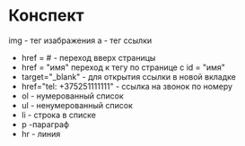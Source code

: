 # Конспект

img - тег изабражения
a - тег ссылки
 - href = # - переход вверх страницы
 - href = "имя" переход к тегу по странице с id = "имя"
 - target="_blank" - для открытия ссылки в новой вкладке
 - href="tel: +375251111111" - ссылка на звонок по номеру
  - ol - нумерованный список
  - ul - ненумерованный список
  - li - строка в списке
 - p -параграф
 - hr - линия 
